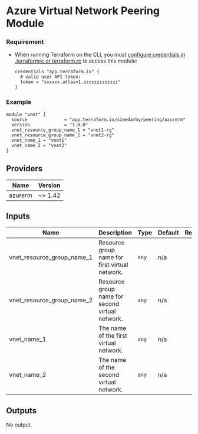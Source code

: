 # Azure Virtual Network Peering Module

### Requirement

* When running Terraform on the CLI, you must [configure credentials in .terraformrc or terraform.rc](https://www.terraform.io/docs/commands/cli-config.html) to access this module:
  ```
  credentials "app.terraform.io" {
    # valid user API token:
    token = "xxxxxx.atlasv1.zzzzzzzzzzzzz"
  }
  ```

### Example

```
module "vnet" {
  source              = "app.terraform.io/simedarby/peering/azurerm"
  version             = "1.0.0"
  vnet_resource_group_name_1 = "vnet1-rg"
  vnet_resource_group_name_2 = "vnet2-rg"
  vnet_name_1 = "vnet1"
  vnet_name_2 = "vnet2"
}
```

## Providers

| Name | Version |
|------|---------|
| azurerm | ~> 1.42 |

## Inputs

| Name | Description | Type | Default | Required |
|------|-------------|------|---------|:-----:|
| vnet\_resource\_group_name\_1 | Resource group name for first virtual network. | `any` | n/a | yes |
| vnet\_resource\_group_name\_2 | Resource group name for second virtual network. | `any` | n/a | yes |
| vnet\_name\_1 | The name of the first virtual network. | `any` | n/a | yes |
| vnet\_name\_2 | The name of the second virtual network. | `any` | n/a | yes |

## Outputs

No output.

